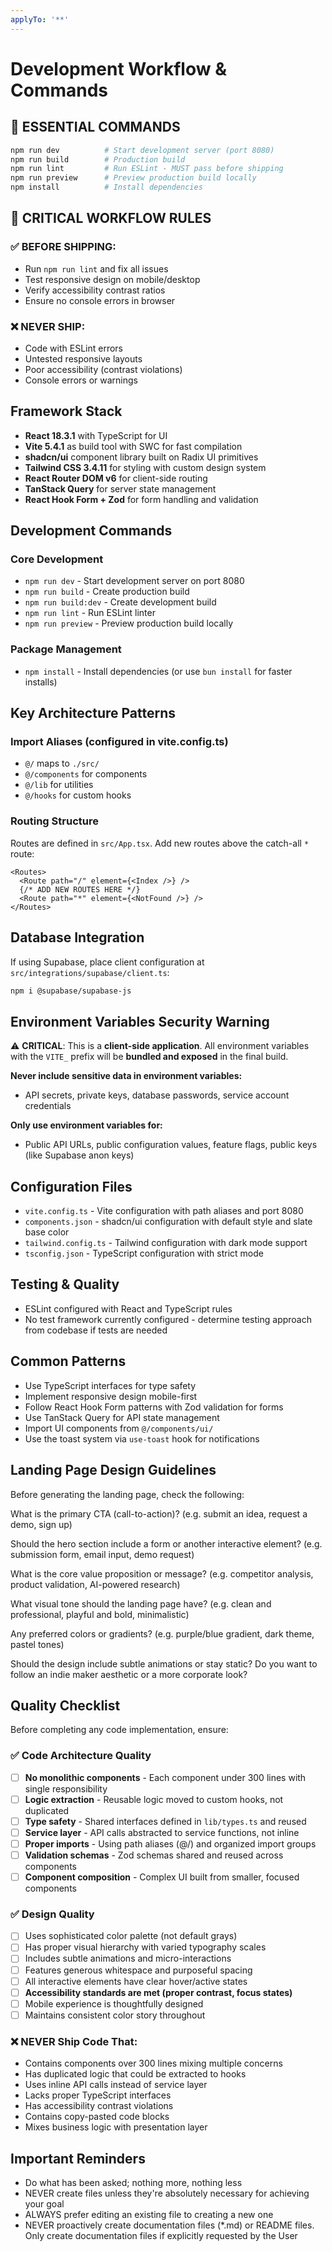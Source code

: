 ```yaml
---
applyTo: '**'
---
```

# Development Workflow & Commands

## 🚨 ESSENTIAL COMMANDS

```bash
npm run dev          # Start development server (port 8080)
npm run build        # Production build
npm run lint         # Run ESLint - MUST pass before shipping
npm run preview      # Preview production build locally
npm install          # Install dependencies
```

## 🔧 CRITICAL WORKFLOW RULES

### ✅ BEFORE SHIPPING:
- Run `npm run lint` and fix all issues
- Test responsive design on mobile/desktop
- Verify accessibility contrast ratios
- Ensure no console errors in browser

### ❌ NEVER SHIP:
- Code with ESLint errors
- Untested responsive layouts
- Poor accessibility (contrast violations)
- Console errors or warnings

## Framework Stack
- **React 18.3.1** with TypeScript for UI
- **Vite 5.4.1** as build tool with SWC for fast compilation
- **shadcn/ui** component library built on Radix UI primitives
- **Tailwind CSS 3.4.11** for styling with custom design system
- **React Router DOM v6** for client-side routing
- **TanStack Query** for server state management
- **React Hook Form + Zod** for form handling and validation

## Development Commands

### Core Development
- `npm run dev` - Start development server on port 8080
- `npm run build` - Create production build
- `npm run build:dev` - Create development build
- `npm run lint` - Run ESLint linter
- `npm run preview` - Preview production build locally

### Package Management
- `npm install` - Install dependencies (or use `bun install` for faster installs)

## Key Architecture Patterns

### Import Aliases (configured in vite.config.ts)
- `@/` maps to `./src/`
- `@/components` for components
- `@/lib` for utilities
- `@/hooks` for custom hooks

### Routing Structure
Routes are defined in `src/App.tsx`. Add new routes above the catch-all `*` route:
```tsx
<Routes>
  <Route path="/" element={<Index />} />
  {/* ADD NEW ROUTES HERE */}
  <Route path="*" element={<NotFound />} />
</Routes>
```

## Database Integration
If using Supabase, place client configuration at `src/integrations/supabase/client.ts`:
```bash
npm i @supabase/supabase-js
```

## Environment Variables Security Warning
⚠️ **CRITICAL**: This is a **client-side application**. All environment variables with the `VITE_` prefix will be **bundled and exposed** in the final build. 

**Never include sensitive data in environment variables:**
- API secrets, private keys, database passwords, service account credentials

**Only use environment variables for:**
- Public API URLs, public configuration values, feature flags, public keys (like Supabase anon keys)

## Configuration Files

- `vite.config.ts` - Vite configuration with path aliases and port 8080
- `components.json` - shadcn/ui configuration with default style and slate base color
- `tailwind.config.ts` - Tailwind configuration with dark mode support
- `tsconfig.json` - TypeScript configuration with strict mode

## Testing & Quality
- ESLint configured with React and TypeScript rules
- No test framework currently configured - determine testing approach from codebase if tests are needed

## Common Patterns
- Use TypeScript interfaces for type safety
- Implement responsive design mobile-first
- Follow React Hook Form patterns with Zod validation for forms
- Use TanStack Query for API state management
- Import UI components from `@/components/ui/`
- Use the toast system via `use-toast` hook for notifications

## Landing Page Design Guidelines
Before generating the landing page, check the following:

What is the primary CTA (call-to-action)?
(e.g. submit an idea, request a demo, sign up)

Should the hero section include a form or another interactive element?
(e.g. submission form, email input, demo request)

What is the core value proposition or message?
(e.g. competitor analysis, product validation, AI-powered research)

What visual tone should the landing page have?
(e.g. clean and professional, playful and bold, minimalistic)

Any preferred colors or gradients?
(e.g. purple/blue gradient, dark theme, pastel tones)

Should the design include subtle animations or stay static?
Do you want to follow an indie maker aesthetic or a more corporate look?

## Quality Checklist

Before completing any code implementation, ensure:

### ✅ Code Architecture Quality
- [ ] **No monolithic components** - Each component under 300 lines with single responsibility
- [ ] **Logic extraction** - Reusable logic moved to custom hooks, not duplicated
- [ ] **Type safety** - Shared interfaces defined in `lib/types.ts` and reused
- [ ] **Service layer** - API calls abstracted to service functions, not inline
- [ ] **Proper imports** - Using path aliases (@/) and organized import groups
- [ ] **Validation schemas** - Zod schemas shared and reused across components
- [ ] **Component composition** - Complex UI built from smaller, focused components

### ✅ Design Quality  
- [ ] Uses sophisticated color palette (not default grays)
- [ ] Has proper visual hierarchy with varied typography scales
- [ ] Includes subtle animations and micro-interactions
- [ ] Features generous whitespace and purposeful spacing
- [ ] All interactive elements have clear hover/active states
- [ ] **Accessibility standards are met (proper contrast, focus states)**
- [ ] Mobile experience is thoughtfully designed
- [ ] Maintains consistent color story throughout

### ❌ NEVER Ship Code That:
- Contains components over 300 lines mixing multiple concerns
- Has duplicated logic that could be extracted to hooks
- Uses inline API calls instead of service layer
- Lacks proper TypeScript interfaces
- Has accessibility contrast violations  
- Contains copy-pasted code blocks
- Mixes business logic with presentation layer

## Important Reminders
- Do what has been asked; nothing more, nothing less
- NEVER create files unless they're absolutely necessary for achieving your goal
- ALWAYS prefer editing an existing file to creating a new one
- NEVER proactively create documentation files (*.md) or README files. Only create documentation files if explicitly requested by the User